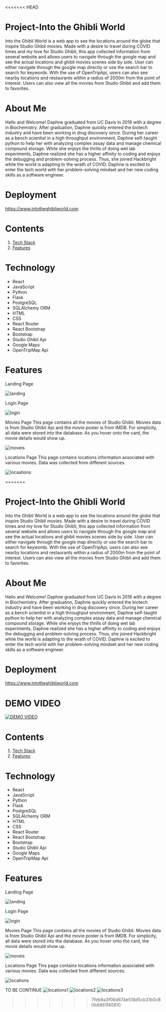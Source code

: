 <<<<<<< HEAD
# Project-Into the Ghibli World
Into the Ghibli World is a web app to see the locations around the globe that inspire Studio Ghibli movies. Made with a desire to travel during COVID times and my love for Studio Ghibli, this app collected information from several website and allows users to navigate through the google map and see the actual locations and ghibli movies scenes side by side.  User can either navigate through the google map directly or use the search bar to search for keywords. With the use of OpenTripApi, users can also see nearby locations and restaurants within a radius of 2000m from the point of interest. Users can also view all the movies from Studio Ghibli and add them to favorites.


# About Me

Hello and Welcome! Daphne graduated from UC Davis in 2016 with a degree in Biochemistry. After graduation, Daphne quickly entered the biotech industry and have been working in drug discovery since.  During her career as a bench scientist in a high throughput environment, Daphne self-taught python to help her with analyzing complex assay data and manage chemical compound storage. While she enjoys the thrills of doing wet lab experiments, Daphne realized she has a higher affinity to coding and enjoys the debugging and problem-solving process. Thus, she joined Hackbright while the world is adapting  to the wrath of COVID.  Daphne is excited to enter the tech world with her problem-solving mindset and her new coding skills as a software engineer.

# Deployment
https://www.intotheghibliworld.com

# Contents
  1. [Tech Stack](#Technology)
  2. [Features](#Features)


# Technology 
 - React
 - JavaScript
 - Python
 - Flask
 - PostgreSQL
 - SQLAlchemy ORM
 - HTML
 - CSS
 - React Router
 - React Bootstrap
 - Bootstrap
 - Studio Ghibli Api
 - Google Maps
 - OpenTripMap Api
 
 # Features
 
 Landing Page
 
 ![landing](static/img/landingpage.jpg)
 
 Login Page
 
 ![login](static/img/loginpage.jpg)
 
 Movies Page
 This page contains all the movies of Studio Ghibli. Movies data is from Studio Ghibli Api and the movie poster is from IMDB. For simplicity, all data were stored into the
 database. As you hover onto the card, the movie details would show up. 
 
 ![moveis](static/img/loginpage.jpg)
 
 Locations Page
 This page contains locations information associated with various movies. Data was collected from different sources. 
 
 ![locaations](static/img/locationpage.jpg)
 
 

  

=======
# Project-Into the Ghibli World
Into the Ghibli World is a web app to see the locations around the globe that inspire Studio Ghibli movies. Made with a desire to travel during COVID times and my love for Studio Ghibli, this app collected information from several website and allows users to navigate through the google map and see the actual locations and ghibli movies scenes side by side.  User can either navigate through the google map directly or use the search bar to search for keywords. With the use of OpenTripApi, users can also see nearby locations and restaurants within a radius of 2000m from the point of interest. Users can also view all the movies from Studio Ghibli and add them to favorites.


# About Me

Hello and Welcome! Daphne graduated from UC Davis in 2016 with a degree in Biochemistry. After graduation, Daphne quickly entered the biotech industry and have been working in drug discovery since.  During her career as a bench scientist in a high throughput environment, Daphne self-taught python to help her with analyzing complex assay data and manage chemical compound storage. While she enjoys the thrills of doing wet lab experiments, Daphne realized she has a higher affinity to coding and enjoys the debugging and problem-solving process. Thus, she joined Hackbright while the world is adapting  to the wrath of COVID.  Daphne is excited to enter the tech world with her problem-solving mindset and her new coding skills as a software engineer.

# Deployment
https://www.intotheghibliworld.com

# DEMO VIDEO
[![DEMO VIDEO](https://img.youtube.com/vi/o2YY2zTHmGg/0.jpg)](https://www.youtube.com/watch?v=o2YY2zTHmGg)

# Contents
  1. [Tech Stack](#Technology)
  2. [Features](#Features)


# Technology 
 - React
 - JavaScript
 - Python
 - Flask
 - PostgreSQL
 - SQLAlchemy ORM
 - HTML
 - CSS
 - React Router
 - React Bootstrap
 - Bootstrap
 - Studio Ghibli Api
 - Google Maps
 - OpenTripMap Api
 
 # Features
 
 Landing Page
 
 ![landing](static/img/landingpage.jpg)
 
 Login Page
 
 ![login](static/img/loginpage.jpg)
 
 Movies Page
 This page contains all the movies of Studio Ghibli. Movies data is from Studio Ghibli Api and the movie poster is from IMDB. For simplicity, all data were stored into the
 database. As you hover onto the card, the movie details would show up. 
 
 ![moveis](static/img/moviepage.jpg)
 
 Locations Page
 This page contains locations information associated with various movies. Data was collected from different sources. 
 
 ![locations](static/img/locationpage.jpg)
 
 TO BE CONTINUE
 ![locations1](static/img/locationsfeature1.jpg)
 ![locations2](static/img/locationsfeature2.jpg)
 ![locations3](static/img/locationsfeature3.jpg)
 
 

  

>>>>>>> 7feb9a3f06d674e518d5cb31b0c80b8861f40810

